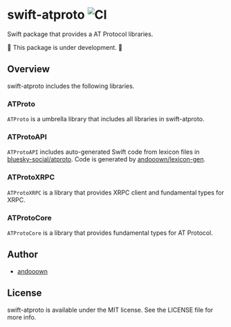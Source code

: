 # swift-atproto ![CI](https://github.com/andooown/swift-atproto/actions/workflows/ci.yml/badge.svg?branch=main)

Swift package that provides a AT Protocol libraries.

🚧 This package is under development. 🚧

## Overview
swift-atproto includes the following libraries.

### ATProto
`ATProto` is a umbrella library that includes all libraries in swift-atproto.

### ATProtoAPI
`ATProtoAPI` includes auto-generated Swift code from lexicon files in [bluesky-social/atproto](https://github.com/bluesky-social/atproto). Code is generated by [andooown/lexicon-gen](https://github.com/andooown/lexicon-gen).

### ATProtoXRPC
`ATProtoXRPC` is a library that provides XRPC client and fundamental types for XRPC.

### ATProtoCore
`ATProtoCore` is a library that provides fundamental types for AT Protocol.

## Author
- [andooown](https://github.com/andooown)

## License
swift-atproto is available under the MIT license. See the LICENSE file for more info.
